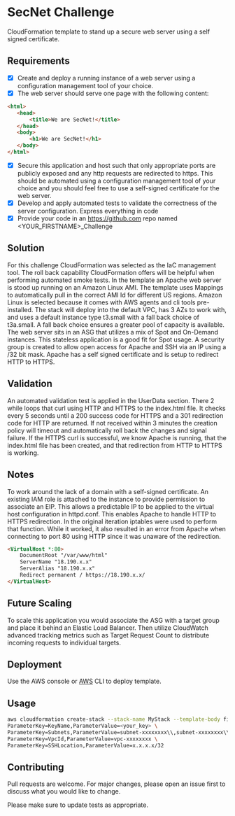 # SecNet Challenge

CloudFormation template to stand up a secure web server using a self signed certificate. 

## Requirements

- [x] Create and deploy a running instance of a web server using a configuration management tool of your choice. 
- [x] The web server should serve one page with the following content:
 ```html 
<html>
    <head>
        <title>We are SecNet!</title>
    </head>
    <body>
        <h1>We are SecNet!</h1>
    </body>
</html>
```
- [x] Secure this application and host such that only appropriate ports are publicly exposed and any http
requests are redirected to https. This should be automated using a configuration management tool of your choice and you should feel free to use a self-signed certificate for the web server.
- [x] Develop and apply automated tests to validate the correctness of the server configuration.
Express everything in code
- [x] Provide your code in an https://github.com repo named <YOUR_FIRSTNAME>_Challenge

## Solution
For this challenge CloudFormation was selected as the IaC management tool. The roll back capability CloudFormation offers will be helpful when performing automated smoke tests. In the template an Apache web server is stood up running on an Amazon Linux AMI. The template uses Mappings to automatically pull in the correct AMI Id for different US regions. Amazon Linux is selected because it comes with AWS agents and cli tools pre-installed. The stack will deploy into the default VPC, has 3 AZs to work with, and uses a default instance type t3.small with a fall back choice of t3a.small. A fall back choice ensures a greater pool of capacity is available. The web server sits in an ASG that utilizes a mix of Spot and On-Demand instances. This stateless application is a good fit for Spot usage. A security group is created to allow open access for Apache and SSH via an IP using a /32 bit mask. Apache has a self signed certificate and is setup to redirect HTTP to HTTPS. 

## Validation
An automated validation test is applied in the UserData section. There 2 while loops that curl using HTTP and HTTPS to the index.html file. It checks every 5 seconds until a 200 success code for HTTPS and a 301 redirection code for HTTP are returned. If not received within 3 minutes the creation policy will timeout and automatically roll back the changes and signal failure. If the HTTPS curl is successful, we know Apache is running, that the index.html file has been created, and that redirection from HTTP to HTTPS is working.

## Notes
To work around the lack of a domain with a self-signed certificate. An existing IAM role is attached to the instance to provide permission to associate an EIP. This allows a predictable IP to be applied to the virtual host configuration in httpd.conf. This enables Apache to handle HTTP to HTTPS redirection. In the original iteration iptables were used to perform that function. While it worked, it also resulted in an error from Apache when connecting to port 80 using HTTP since it was unaware of the redirection. 

```html
<VirtualHost *:80> 
    DocumentRoot "/var/www/html"
    ServerName "18.190.x.x"
    ServerAlias "18.190.x.x"
    Redirect permanent / https://18.190.x.x/
</VirtualHost>
```

## Future Scaling
To scale this application you would associate the ASG with a target group and place it behind an Elastic Load Balancer. Then utilize CloudWatch advanced tracking metrics such as Target Request Count to distribute incoming requests to individual targets. 
 
## Deployment

Use the AWS console or [AWS](https://docs.aws.amazon.com/cli/latest/userguide/install-cliv2-linux.html#cliv2-linux-install) CLI to deploy template.

## Usage

```bash
aws cloudformation create-stack --stack-name MyStack --template-body file://your_template.json --parameters \
ParameterKey=KeyName,ParameterValue=<your_key> \
ParameterKey=Subnets,ParameterValue=subnet-xxxxxxxx\\,subnet-xxxxxxxx\\,subnet-xxxxxxxx \
ParameterKey=VpcId,ParameterValue=vpc-xxxxxxxx \
ParameterKey=SSHLocation,ParameterValue=x.x.x.x/32
```

## Contributing
Pull requests are welcome. For major changes, please open an issue first to discuss what you would like to change.

Please make sure to update tests as appropriate.
